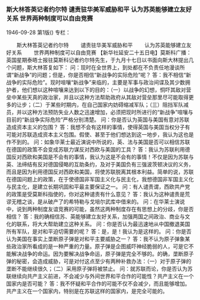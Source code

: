 ### 斯大林答英记者约尔特  谴责驻华美军威胁和平  认为苏英能够建立友好关系  世界两种制度可以自由竞赛

1946-09-28
第1版()
专栏：

　　斯大林答英记者约尔特
　　谴责驻华美军威胁和平
　　认为苏英能够建立友好关系
　　世界两种制度可以自由竞赛
    【新华社延安二十五日电】莫斯科广播：英国星期泰晤士报驻莫斯科记者约尔特先生，于九月十七日以书面向斯大林提出几个问题，斯大林答复如下：
    问：现时在全世界上，到处都在不负责任地漫谈所谓“新战争”的问题；但是，你是否相信“新战争的实际危险”呢？
    答：我不相信“新战争的实际危险”。现时喧嚷“新战争”来临的，主要是军事与政治间谍及其少数拥护者，他们想以这种喧嚷来达到以下的目的：（一）以战争的幻想，恫吓其敌对营垒中某些天真的政治家，并且以这种方法帮助政府从其敌对营垒那里尽可能取得更多的让步；（二）于某些时期内，在自己国家内妨碍缩减军队；（三）阻挡军队减员，并以这种方法预防失业人数之迅速增加，必须把现时所进行的“新战争”喧嚷与目前的“新战争实际危险”严格分别清楚。
    问：你是否认为英国与美国有意对苏联造成资本主义的包围？
    答：我想不会有这样的事情，使得英国与美国当权分子有可能对苏联造成资本主义包围。假使、甚至于他们想达到这一地步，我认为这也是作不到的。
    问：如象华莱士最近演说中所说的，英、法与美国是否可以相信苏联在德国的政策不会变成苏联力谋反对西欧与美国的工具？
    答：我认为苏联利用德国反对西欧和美国是不会有的事情，我认为这是不会有的事情！不仅是因为苏联与英、法缔结有反对德国侵略的互助条约，及对于美国负有三强波茨顿决议的义务，而且是因为利用德国反对西欧和美国，将使苏联脱离其根本利益。简单的说，苏联在德国问题上的政策，在于使德国非军国主义化与民主化，我想德国非军国主义化与民主化，是建立长期巩固和平最主要保证之一。
    问：有人谴责谓，西欧共产党的政策是受莫斯科指使的，你对这种谴责有什么意见？
    答：我认为这种谴责是荒谬无稽之谈，是从破产了的希特勒与戈培尔武库中借来的。
    问：在华莱士演说中，说到两种制度友谊竞赛的可能，虽然这两种制度存在有思想上的分歧，你是否相信？
    答：我的确相信苏、英能够建立友好关系，加强两国之间政治、商业与文化的联系，将大大帮助建立这种关系。
    问：你是否认为最迅速地从中国撤退美国所有军队，是对和平迫切需要的呢？
    答：是，是！我认为是这样的。
    问：你是否认为美国在事实上垄断原子弹是对和平主要威胁之一？
    答：我不认为原子弹象某些政治家所看成的是一种严重的力量。原子弹是企图威吓神经脆弱的人，可是它不能解决战争的命运。因为要解决战争命运，原子弹是完全不够的。的确，垄断原子弹的秘密，会造成威胁，可是对付这点至少有两种补救办法：（一）对于原子弹的垄断不能继续很久；（二）采用原子弹将被禁止。
    问：就苏联而论，你是否认为苏联继续向共产主义前进，不会减少与外间世界和平合作的可能性？共产主义在一个国家内是否可能？
    答：我不怀疑和平合作的可能不仅不会减少，而且能够增加。共产主义在一个国家内，特别是在苏联这样的国家内，是完全可能的。

